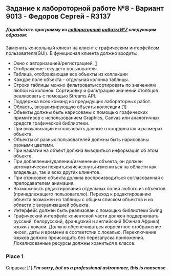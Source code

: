 ## Задание к лабороторной работе №8 - Вариант 9013 - Федоров Сергей - R3137

##### Доработать программу из [лабораторной работы №7](https://github.com/Punctuality/itmo-labs/tree/labor6) следующим образом:

Заменить консольный клиент на клиент с графическим интерфейсом пользователя(GUI). 
  В функционал клиента должно входить:

* Окно с авторизацией/регистрацией. [1](#place-1)
* Отображение текущего пользователя. 
* Таблица, отображающая все объекты из коллекции
* Каждое поле объекта - отдельная колонка таблицы.
* Строки таблицы можно фильтровать/сортировать по значениям любой из колонок. Сортировку и фильтрацию значений столбцов реализовать с помощью Streams API.
* Поддержка всех команд из предыдущих лабораторных работ. 
* Область, визуализирующую объекты коллекции [1]  
* Объекты должны быть нарисованы с помощью графических примитивов с использованием Graphics, Canvas или аналогичных средств графической библиотеки.
* При визуализации использовать данные о координатах и размерах объекта.
* Объекты от разных пользователей должны быть нарисованы разными цветами.
* При нажатии на объект должна выводиться информация об этом объекте.
* При добавлении/удалении/изменении объекта, он должен автоматически появиться/исчезнуть/измениться  на области как владельца, так и всех других клиентов. 
* При отрисовке объекта должна воспроизводиться согласованная с преподавателем анимация.
* Возможность редактирования отдельных полей любого из объектов (принадлежащего пользователю). Переход к редактированию объекта возможен из таблицы с общим списком объектов и из области с визуализацией объекта.
* Интерфейс должен быть реализован с помощью библиотеки Swing
* Графический интерфейс клиентской части должен поддерживать русский, белорусский, французкий и английский (Южная Африка) языки / локали. Должно обеспечиваться корректное отображение чисел, даты и времени в соответстии с локалью. Переключение языков должно происходить без перезапуска приложения. Локализованные ресурсы должны храниться в классе.

### Place 1

Справка:
[1] ***I'm sorry, but as a professional astronomer, this is nonsense***
